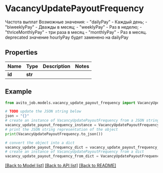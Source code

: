 # VacancyUpdatePayoutFrequency

Частота выплат Возможные значения:   - \"dailyPay\" - Каждый день;   - \"biweeklyPay\" - Дважды в месяц;   - \"weeklyPay\" - Раз в неделю;   - \"thriceMonthlyPay\" - три раза в месяц   - \"monthlyPay\" - Раз в месяц.  deprecated значение hourlyPay будет заменено на dailyPay 

## Properties

Name | Type | Description | Notes
------------ | ------------- | ------------- | -------------
**id** | **str** |  | 

## Example

```python
from avito_job.models.vacancy_update_payout_frequency import VacancyUpdatePayoutFrequency

# TODO update the JSON string below
json = "{}"
# create an instance of VacancyUpdatePayoutFrequency from a JSON string
vacancy_update_payout_frequency_instance = VacancyUpdatePayoutFrequency.from_json(json)
# print the JSON string representation of the object
print(VacancyUpdatePayoutFrequency.to_json())

# convert the object into a dict
vacancy_update_payout_frequency_dict = vacancy_update_payout_frequency_instance.to_dict()
# create an instance of VacancyUpdatePayoutFrequency from a dict
vacancy_update_payout_frequency_from_dict = VacancyUpdatePayoutFrequency.from_dict(vacancy_update_payout_frequency_dict)
```
[[Back to Model list]](../README.md#documentation-for-models) [[Back to API list]](../README.md#documentation-for-api-endpoints) [[Back to README]](../README.md)


